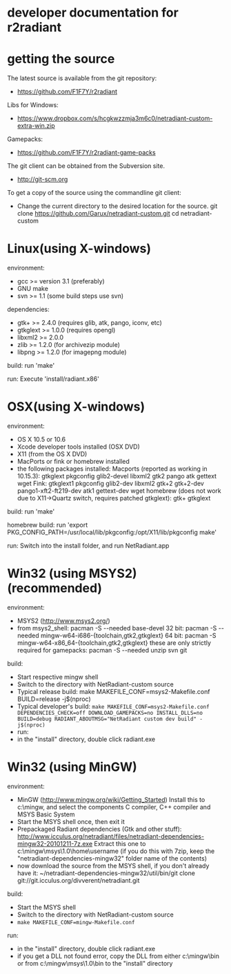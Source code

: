 
developer documentation for r2radiant
======================================

getting the source
==================

The latest source is available from the git repository:

  - https://github.com/F1F7Y/r2radiant

Libs for Windows:

  - https://www.dropbox.com/s/hcgkwzzmja3m6c0/netradiant-custom-extra-win.zip

Gamepacks:

  - https://github.com/F1F7Y/r2radiant-game-packs

The git client can be obtained from the Subversion site.

  - http://git-scm.org

To get a copy of the source using the commandline git client:

  - Change the current directory to the desired location for the source.
  git clone https://github.com/Garux/netradiant-custom.git
  cd netradiant-custom



Linux(using X-windows)
======================

environment:
- gcc >= version 3.1 (preferably)
- GNU make
- svn >= 1.1 (some build steps use svn)

dependencies:
- gtk+ >= 2.4.0 (requires glib, atk, pango, iconv, etc)
- gtkglext >= 1.0.0 (requires opengl)
- libxml2 >= 2.0.0
- zlib >= 1.2.0 (for archivezip module)
- libpng >= 1.2.0 (for imagepng module)

build:
run 'make'

run:
Execute 'install/radiant.x86'


OSX(using X-windows)
====================

environment:
- OS X 10.5 or 10.6
- Xcode developer tools installed (OSX DVD)
- X11 (from the OS X DVD)
- MacPorts or fink or homebrew installed
- the following packages installed:
  Macports (reported as working in 10.15.3):
    gtkglext pkgconfig glib2-devel libxml2 gtk2 pango atk gettext wget
  Fink:
    gtkglext1 pkgconfig glib2-dev libxml2 gtk+2 gtk+2-dev pango1-xft2-ft219-dev atk1 gettext-dev wget
  homebrew (does not work due to X11->Quartz switch, requires patched gtkglext):
    gtk+ gtkglext

build:
run 'make'

homebrew build:
run 'export PKG_CONFIG_PATH=/usr/local/lib/pkgconfig:/opt/X11/lib/pkgconfig
make'

run:
Switch into the install folder, and run NetRadiant.app


Win32 (using MSYS2)(recommended)
==================

environment:
- MSYS2 (http://www.msys2.org/)
- from msys2_shell:
  pacman -S --needed base-devel
    32 bit:
  pacman -S --needed mingw-w64-i686-{toolchain,gtk2,gtkglext}
    64 bit:
  pacman -S mingw-w64-x86_64-{toolchain,gtk2,gtkglext}
    these are only strictly required for gamepacks:
  pacman -S --needed unzip svn git

build:
- Start respective mingw shell
- Switch to the directory with NetRadiant-custom source
- Typical release build:
  make MAKEFILE_CONF=msys2-Makefile.conf BUILD=release -j$(nproc)
- Typical developer's build:
  `make MAKEFILE_CONF=msys2-Makefile.conf DEPENDENCIES_CHECK=off DOWNLOAD_GAMEPACKS=no INSTALL_DLLS=no BUILD=debug RADIANT_ABOUTMSG="NetRadiant custom dev build" -j$(nproc)`
- run:
- in the "install" directory, double click radiant.exe


Win32 (using MinGW)
==================

environment:
- MinGW (http://www.mingw.org/wiki/Getting_Started)
  Install this to c:\mingw, and select the components C compiler, C++ compiler
  and MSYS Basic System
- Start the MSYS shell once, then exit it
- Prepackaged Radiant dependencies (Gtk and other stuff):
  http://www.icculus.org/netradiant/files/netradiant-dependencies-mingw32-20101211-7z.exe
  Extract this one to
  c:\mingw\msys\1.0\home\username
  (if you do this with 7zip, keep the "netradiant-dependencies-mingw32" folder
  name of the contents)
- now download the source from the MSYS shell, if you don't already have it:
  ~/netradiant-dependencies-mingw32/util/bin/git clone git://git.icculus.org/divverent/netradiant.git

build:
- Start the MSYS shell
- Switch to the directory with NetRadiant-custom source
- `make MAKEFILE_CONF=mingw-Makefile.conf`

run:
- in the "install" directory, double click radiant.exe
- if you get a DLL not found error, copy the DLL from either c:\mingw\bin or
  from c:\mingw\msys\1.0\bin to the "install" directory
